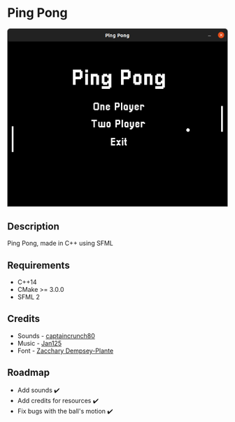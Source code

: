 # Ping Pong

<p align="center">
  <img src="preview.png" />
</p>

## Description
Ping Pong, made in C++ using SFML

## Requirements
* C++14
* CMake >= 3.0.0
* SFML 2

## Credits
* Sounds - [captaincrunch80](https://opengameart.org/content/3-ping-pong-sounds-8-bit-style)
* Music - [Jan125](https://opengameart.org/content/artblock)
* Font - [Zacchary Dempsey-Plante](https://www.dafont.com/pixellari.font)

## Roadmap
* Add sounds ✔️
* Add credits for resources ✔️
* Fix bugs with the ball's motion ✔️
